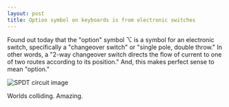 ```yaml
---
layout: post
title: Option symbol on keyboards is from electronic switches
---
```


Found out today that the "option" symbol ⌥ is a symbol for an electronic switch, specifically a "changeover switch" or "single pole, double throw." In other words, a "2-way changeover switch directs the flow of current to one of two routes according to its position." And, this makes perfect sense to mean "option." 

![SPDT circuit image](http://qph.is.quoracdn.net/main-qimg-4dea10cdaa69e8b04531ff9cd7cd86a7?convert_to_webp=true)

Worlds colliding.  Amazing. 

